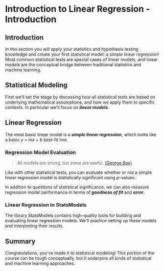 # Introduction to Linear Regression - Introduction

## Introduction

In this section you will apply your statistics and hypothesis testing knowledge and create your first statistical model: a simple linear regression! Most common statistical tests are special cases of linear models, and linear models are the conceptual bridge between traditional statistics and machine learning.

## Statistical Modeling

First we'll set the stage by discussing how all statistical tests are based on underlying mathematical assumptions, and how we apply them to specific contexts. In particular we'll focus on ***linear models***.

## Linear Regression

The most basic linear model is a ***simple linear regression***, which looks like a basic _y = mx + b_ best-fit line.

### Regression Model Evaluation

> All models are wrong, but some are useful. [(George Box)](https://en.wikipedia.org/wiki/All_models_are_wrong)

Like with other statistical tests, you can evaluate whether or not a simple linear regression model is statistically significant using p-values.

In addition to questions of statistical significance, we can also measure regression model performance in terms of ***goodness of fit*** and ***error***.

### Linear Regression in StatsModels

The library StatsModels contains high-quality tools for building and evaluating linear regression models. We'll practice setting up these models and interpreting their results.

## Summary

Congratulations, you've made it to statistical modeling! This portion of the course can be tough conceptually, but it underpins all kinds of statistical and machine learning approaches.
